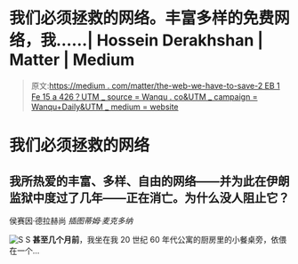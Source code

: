 # 我们必须拯救的网络。丰富多样的免费网络，我……| Hossein Derakhshan | Matter | Medium

> 原文:[https://medium . com/matter/the-web-we-have-to-save-2 EB 1 Fe 15 a 426？UTM _ source = Wanqu . co&UTM _ campaign = Wanqu+Daily&UTM _ medium = website](https://medium.com/matter/the-web-we-have-to-save-2eb1fe15a426?utm_source=wanqu.co&utm_campaign=Wanqu+Daily&utm_medium=website)

# 我们必须拯救的网络

## 我所热爱的丰富、多样、自由的网络——并为此在伊朗监狱中度过了几年——正在消亡。为什么没人阻止它？



侯赛因·德拉赫尚
*插图蒂姆·麦克多纳*

![S](../Images/2e8a1d69cb9e6a8a289efc89e43cd92c.png)  S   **甚至几个月前**，我坐在我 20 世纪 60 年代公寓的厨房里的小餐桌旁，依偎在一个…


